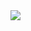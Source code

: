 <img src="https://user-images.githubusercontent.com/108822052/221450545-cc375fa8-ac66-4a68-b7ee-20abeacb6179.png">
